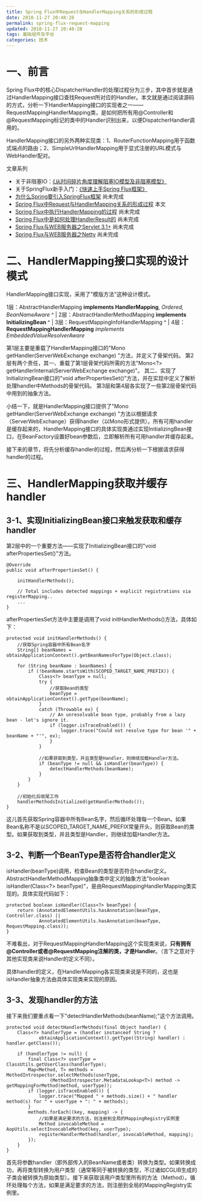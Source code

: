 ```yaml
---
title: Spring Flux中Request与HandlerMapping关系的形成过程
date: 2018-11-27 20:48:28
permalink: spring-flux-request-mapping
updated: 2018-11-27 20:48:28
tags: 基础组件及平台
categories: 技术
---
```


# 一、前言

Spring Flux中的核心DispatcherHandler的处理过程分为三步，其中首步就是通过HandlerMapping接口查找Request所对应的Handler。本文就是通过阅读源码的方式，分析一下HandlerMapping接口的实现者之一——RequestMappingHandlerMapping类，是如何把所有用@Controller和@RequestMapping标记的类中的Handler识别出来，以便DispatcherHandler调用的。

HandlerMapping接口的另外两种实现类：1、RouterFunctionMapping用于函数式端点的路由；2、SimpleUrlHandlerMapping用于显式注册的URL模式与WebHandler配对。

文章系列
- 关于非阻塞IO：[《从时间碎片角度理解阻塞IO模型及非阻塞模型》](https://segmentfault.com/a/1190000017000841)
- 关于SpringFlux新手入门：[《快速上手Spring Flux框架》](https://segmentfault.com/a/1190000017150640) 
- [为什么Spring要引入SpringFlux框架](#) 尚未完成
- [Spring Flux中Request与HandlerMapping关系的形成过程](#) 本文
- [Spring Flux中执行HandlerMapping的过程](#) 尚未完成
- [Spring Flux中是如何处理HandlerResult的](#) 尚未完成
- [Spring Flux与WEB服务器之Servlet 3.1+](#) 尚未完成
- [Spring Flux与WEB服务器之Netty](#) 尚未完成

<!-- more -->

# 二、HandlerMapping接口实现的设计模式

HandlerMapping接口实现，采用了"模版方法"这种设计模式。

1层：AbstractHandlerMapping **implements HandlerMapping**, *Ordered, BeanNameAware*
      ^
      |
2层：AbstractHandlerMethodMapping **implements InitializingBean**
      ^
      |
3层：RequestMappingInfoHandlerMapping
      ^
      |
4层：**RequestMappingHandlerMapping** *implements EmbeddedValueResolverAware*

第1层主要是重载了HandlerMapping接口的"Mono<Object> getHandler(ServerWebExchange exchange) "方法，并定义了骨架代码。
第2层有两个责任，其一、重载了第1层骨架代码所需的方法"Mono<?> getHandlerInternal(ServerWebExchange exchange)"。
    其二、实现了InitializingBean接口的"void afterPropertiesSet()"方法，并在实现中定义了解析处理handler中Methods的骨架代码。
第3层和第4层各实现了一些第2层骨架代码中用到的抽象方法。

小结一下，就是HandlerMapping接口提供了"Mono<Object> getHandler(ServerWebExchange exchange) "方法以根据请求（ServerWebExchange）获得handler（以Mono形式提供）。所有可用handler是缓存起来的，HandlerMapping接口的具体实现类通过实现InitializingBean接口，在BeanFactory设置好bean参数后，立即解析所有可用handler并缓存起来。

接下来的章节，将先分析缓存handler的过程，然后再分析一下根据请求获得handler的过程。

# 三、HandlerMapping获取并缓存handler
## 3-1、实现InitializingBean接口来触发获取和缓存handler
第2层中的一个重要方法——实现了InitializingBean接口的"void afterPropertiesSet()"方法。
```
@Override
public void afterPropertiesSet() {

    initHandlerMethods();
    
    // Total includes detected mappings + explicit registrations via registerMapping..
    ...
}
```
afterPropertiesSet方法中主要是调用了void initHandlerMethods()方法，具体如下：

```
protected void initHandlerMethods() {
    //获取Spring容器中所有Bean名字
    String[] beanNames = obtainApplicationContext().getBeanNamesForType(Object.class);

    for (String beanName : beanNames) {
        if (!beanName.startsWith(SCOPED_TARGET_NAME_PREFIX)) {
            Class<?> beanType = null;
            try {
                //获取Bean的类型
                beanType = obtainApplicationContext().getType(beanName);
            }
            catch (Throwable ex) {
                // An unresolvable bean type, probably from a lazy bean - let's ignore it.
                if (logger.isTraceEnabled()) {
                    logger.trace("Could not resolve type for bean '" + beanName + "'", ex);
                }
            }
            
            //如果获取到类型，并且类型是Handler，则继续加载Handler方法。
            if (beanType != null && isHandler(beanType)) {
                detectHandlerMethods(beanName);
            }
        }
    }
    
    //初始化后收尾工作
    handlerMethodsInitialized(getHandlerMethods());
}
```

这儿首先获取Spring容器中所有Bean名字，然后循环处理每一个Bean。如果Bean名称不是以SCOPED_TARGET_NAME_PREFIX常量开头，则获取Bean的类型。如果获取到类型，并且类型是Handler，则继续加载Handler方法。

## 3-2、判断一个BeanType是否符合handler定义
isHandler(beanType)调用，检查Bean的类型是否符合handler定义。
AbstractHandlerMethodMapping抽象类中定义的抽象方法"boolean isHandler(Class<?> beanType)"，是由RequestMappingHandlerMapping类实现的。具体实现代码如下：
```
protected boolean isHandler(Class<?> beanType) {
    return (AnnotatedElementUtils.hasAnnotation(beanType, Controller.class) ||
            AnnotatedElementUtils.hasAnnotation(beanType, RequestMapping.class));
}
```
不难看出，对于RequestMappingHandlerMapping这个实现类来说，**只有拥有@Controller或者@RequestMapping注解的类，才是Handler**。（言下之意对于其他实现类来说Handler的定义不同）。

具体handler的定义，在HandlerMapping各实现类来说是不同的，这也是isHandler抽象方法由具体实现类来实现的原因。

## 3-3、发现handler的方法
接下来我们要重点看一下"detectHandlerMethods(beanName);"这个方法调用。

```
protected void detectHandlerMethods(final Object handler) {
    Class<?> handlerType = (handler instanceof String ?
            obtainApplicationContext().getType((String) handler) : handler.getClass());

    if (handlerType != null) {
        final Class<?> userType = ClassUtils.getUserClass(handlerType);
        Map<Method, T> methods = MethodIntrospector.selectMethods(userType,
                (MethodIntrospector.MetadataLookup<T>) method -> getMappingForMethod(method, userType));
        if (logger.isTraceEnabled()) {
            logger.trace("Mapped " + methods.size() + " handler method(s) for " + userType + ": " + methods);
        }
        methods.forEach((key, mapping) -> {
            //如果是满足要求的方法，则注册到全局的MappingRegistry实例里
            Method invocableMethod = AopUtils.selectInvocableMethod(key, userType);
            registerHandlerMethod(handler, invocableMethod, mapping);
        });
    }
}
```
首先将参数handler（即外部传入的BeanName或者类）转换为类型。如果转换成功，再将类型转换为用户类型（通常等同于被转换的类型，不过诸如CGLIB生成的子类会被转换为原始类型）。接下来获取该用户类型里所有的方法（Method）。循环处理每个方法，如果是满足要求的方法，则注册到全局的MappingRegistry实例里。